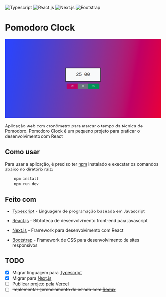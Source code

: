 ![Typescript](https://img.shields.io/badge/TypeScript-007ACC?style=for-the-badge&logo=typescript&logoColor=white)
![React.js](https://img.shields.io/badge/React-20232A?style=for-the-badge&logo=react&logoColor=61DAFB)
![Next.js](https://img.shields.io/badge/Next.js-000000?style=for-the-badge&logo=nextdotjs&logoColor=white)
![Bootstrap](https://img.shields.io/badge/Bootstrap-563D7C?style=for-the-badge&logo=bootstrap&logoColor=white)

# Pomodoro Clock

<p align="center">
    <img src=".github/screenshot.png" alt="App screenshot" />
</p>

Aplicação web com cronômetro para marcar o tempo da técnica de Pomodoro. Pomodoro Clock é um pequeno projeto para praticar o desenvolvimento com React

## Como usar

Para usar a aplicação, é preciso ter [npm](https://nodejs.org/en/download/) instalado e executar os comandos abaixo no diretório raiz:

```bash
    npm install
    npm run dev
```

## Feito com

- [Typescript](https://www.typescriptlang.org/) - Linguagem de programação baseada em Javascript

- [React.js](https://reactjs.org/) - Biblioteca de desenvolvimento front-end para javascript

- [Next.js](https://nextjs.org/) - Framework para desenvolvimento com React

- [Bootstrap](https://getbootstrap.com/) - Framework de CSS para desenvolvimento de sites responsivos

## TODO

- [x] Migrar linguagem para [Typescript](https://www.typescriptlang.org/)
- [x] Migrar para [Next.js](https://nextjs.org/)
- [ ] Publicar projeto pela [Vercel](https://vercel.com/)
- [ ] ~~Implementar gerenciamento de estado com [Redux](https://redux.js.org/)~~
